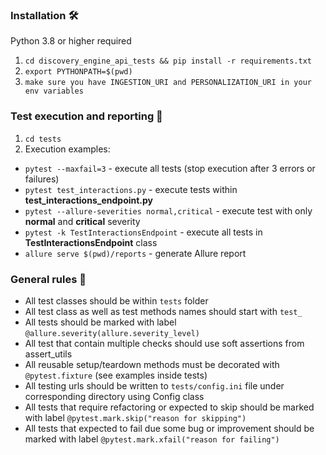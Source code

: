 ### Installation  🛠
Python 3.8 or higher required
1. `cd discovery_engine_api_tests && pip install -r requirements.txt`
2. `export PYTHONPATH=$(pwd)`
3. `make sure you have INGESTION_URI and PERSONALIZATION_URI in your env variables`


### Test execution and reporting 📱
1. `cd tests`
2. Execution examples:
 - `pytest --maxfail=3` - execute all tests (stop execution after 3 errors or failures)
 - `pytest test_interactions.py` - execute tests within **test_interactions_endpoint.py**
 - `pytest --allure-severities normal,critical` - execute test with only **normal** and **critical** severity
 - `pytest -k TestInteractionsEndpoint` - execute all tests in **TestInteractionsEndpoint** class
 - `allure serve $(pwd)/reports` - generate Allure report

### General rules  📝

 - All test classes should be within `tests` folder
 - All test class as well as test methods names should start with `test_`
 - All tests should be marked with label `@allure.severity(allure.severity_level)`
 - All test that contain multiple checks should use soft assertions from assert_utils
 - All reusable setup/teardown methods must be decorated with `@pytest.fixture` (see examples inside tests)
 - All testing urls should be written to `tests/config.ini` file under corresponding directory using Config class 
 - All tests that require refactoring or expected to skip should be marked with label `@pytest.mark.skip("reason for skipping")`
 - All tests that expected to fail due some bug or improvement should be marked with label `@pytest.mark.xfail("reason for failing")`
